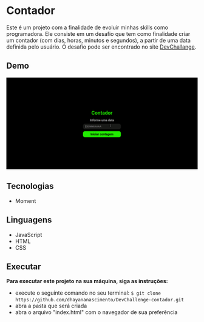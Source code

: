 # Contador
Este é um projeto com a finalidade de evoluir minhas skills como programadora. Ele consiste em um desafio 
que tem como finalidade criar um contador (com dias, horas, minutos e segundos), a partir de uma data definida pelo usuário.
O desafio pode ser encontrado no site 
[DevChallange](https://www.devchallenge.com.br/detail/5ed6d70709347b1dbf411b37).

## Demo
<img src="./assets/contador.gif" alt= "imagem contador">     

## Tecnologias
* Moment

## Linguagens
* JavaScript
* HTML
* CSS

## Executar
**Para executar este projeto na sua máquina, siga as instruções:**
* execute o seguinte comando no seu terminal:
`$ git clone https://github.com/dhayananascimento/DevChallenge-contador.git`
* abra a pasta que será  criada
* abra o arquivo "index.html" com o navegador de sua preferência
